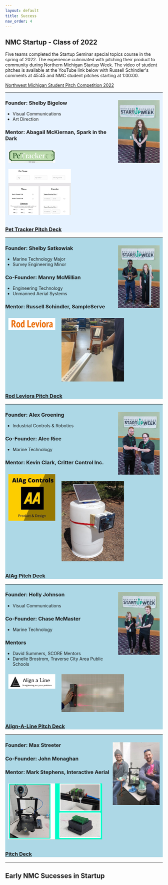 ```yaml
---
layout: default
title: Success
nav_order: 4
---
```


## NMC Startup - Class of 2022

Five teams completed the Startup Seminar special topics course in the spring of 2022. The experience culminated with pitching their product to community during Northern Michigan Startup Week. The video of student pitches is available at the YouTube link below with Russell Schindler's comments at 45:45 and NMC student pitches starting at 1:00:00.

[Northwest Michigan Student Pitch Competition 2022](https://www.youtube.com/watch?v=71eK3BvdX7M&ab_channel=TCNewTech)


<div style="background:#e6f2ff">
<!-- team A -->
<hr>
<img alt="team A image" style="float:right;width:auto;height:200px;padding:10px;" src="assets/success/2022/teamA/teamA.jpg" >

<h3>Founder: Shelby Bigelow</h3>
<ul>
<li>Visual Communications</li> 
<li>Art Direction</li>
</ul> 
<h3>Mentor: Abagail McKiernan, Spark in the Dark</h3>

<img alt="team A logo" style="float:left;width:150px;height:auto;padding:10px;" src="assets/success/2022/teamA/teamAlogo.jpg" >

<img alt="team A product" style="margin:auto;width:200px;height:auto;padding:10px;" src="assets/success/2022/teamA/teamAproduct.jpg" >

<a href="assets/success/2022/teamA/teamA_pitch.pdf"><h3>Pet Tracker Pitch Deck</h3></a>
</div>


<div style="background:lightblue">
<!-- team B -->
<hr>
<img alt="team B image" style="float:right;width:auto;height:200px;padding:10px;" src="assets/success/2022/teamB/teamB.jpg" >

<h3>Founder: Shelby Satkowiak</h3>
<ul>
<li>Marine Technology Major</li>
<li>Survey Engineering Minor</li>
</ul>
<h3>Co-Founder: Manny McMillian</h3>
<ul>
<li>Engineering Technology</li>
<li>Unmanned Aerial Systems</li>
</ul>

<h3>Mentor: Russell Schindler, SampleServe</h3>

<img alt="team B logo" style="float:left;width:150px;height:auto;padding:10px;" src="assets/success/2022/teamB/teamBlogo.jpg" >

<img alt="team B product" style="margin:auto;width:200px;height:auto;padding:10px;" src="assets/success/2022/teamB/teamBproduct.jpg" >

<a href="assets/success/2022/teamB/teamB_pitch.pdf"><h3>Rod Leviora Pitch Deck</h3></a>
</div>

<div style="background:lightblue">
<!-- team C -->
<hr>
<img alt="team C image" style="float:right;width:auto;height:200px;padding:10px;" src="assets/success/2022/teamC/teamC.jpg" >

<h3>Founder: Alex Groening</h3>
<ul>
<li>Industrial Controls & Robotics</li>
</ul>
<h3>Co-Founder: Alec Rice</h3>
<ul>
<li>Marine Technology</li>
</ul>

<h3>Mentor: Kevin Clark, Critter Control Inc.</h3>

<img alt="team C logo" style="float:left;width:150px;height:auto;padding:10px;" src="assets/success/2022/teamC/teamClogo.jpg" >

<img alt="team C product" style="margin:auto;width:200px;height:auto;padding:10px;" src="assets/success/2022/teamC/teamCproduct.jpg" >

<a href="assets/success/2022/teamC/teamC_pitch.pdf"><h3>AlAg Pitch Deck</h3></a>
</div>

<div style="background:lightblue">
<!-- team D -->
<hr>
<img alt="team D image" style="float:right;width:auto;height:200px;padding:10px;" src="assets/success/2022/teamD/teamD.jpg" >

<h3>Founder: Holly Johnson</h3>
<ul>
<li>Visual Communications</li>
</ul>
<h3>Co-Founder: Chase McMaster</h3>
<ul>
<li>Marine Technology</li>
</ul>

<h3>Mentors</h3>
<ul>
<li>David Summers, SCORE Mentors</li>
<li>Danelle Brostrom, Traverse City Area Public Schools</li>
</ul>

<img alt="team D logo" style="float:left;width:150px;height:auto;padding:10px;" src="assets/success/2022/teamD/teamDlogo.jpg" >

<img alt="team D product" style="margin:auto;width:200px;height:auto;padding:10px;" src="assets/success/2022/teamD/teamDproduct.jpg" >

<a href="assets/success/2022/teamD/teamD_pitch.pdf"><h3>Align-A-Line Pitch Deck</h3></a>
</div>

<div style="background:lightblue">
<!-- team E -->
<hr>
<img alt="team E image" style="float:right;width:auto;height:200px;padding:10px;" src="assets/success/2022/teamE/teamE.jpg" >

<h3>Founder: Max Streeter</h3>
<h3>Co-Founder: John Monaghan</h3>

<h3>Mentor: Mark Stephens, Interactive Aerial</h3>

<!--
<img alt="team E logo" style="float:left;width:100;height:auto;padding:10px;" src="assets/success/2022/teamE/teamElogo.jpg" >
-->

<img alt="team E product" style="margin:auto;width:300px;height:auto;padding:10px;" src="assets/success/2022/teamE/teamEproduct.jpg" >

<a href="assets/success/2022/teamE/teamE_pitch.pdf"><h3>Pitch Deck</h3></a>
</div>

---


## Early NMC Sucesses in Startup


<!--
### Derek Smith - Naveego -> Aunalytics -> AWS
image of derek at tccode
history
- CIT Developer
- tccodes
- leadr  

### Interactive Aerial - Chris Schmidt, Justin Bensen, Pierce Thomas 
Makerspace history, scale up north, exit

### Hybrid Robotics - Matt Goddard, Aaron Bottkey, Ryan Matter
Prototype in makers, TCNewTech winnner, Recognized during STartup WEek

video NMC - Our Early Startups
https://www.youtube.com/watch?v=SoatUiGvH1E&list=PLMdErdlfK4GYFlPe0ztt65bBFgW_kFXXe&index=2&ab_channel=piRoverBuildswithK2
-->